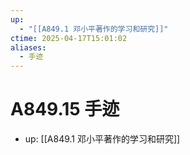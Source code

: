 ```yaml
---
up:
  - "[[A849.1 邓小平著作的学习和研究]]"
ctime: 2025-04-17T15:01:02
aliases:
  - 手迹
---
```


# A849.15 手迹

- up: [[A849.1 邓小平著作的学习和研究]]
